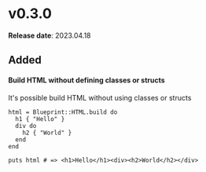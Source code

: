 # v0.3.0

**Release date**: 2023.04.18

## Added

#### Build HTML without defining classes or structs

It's possible build HTML without using classes or structs

```crystal
html = Blueprint::HTML.build do
  h1 { "Hello" }
  div do
    h2 { "World" }
  end
end

puts html # => <h1>Hello</h1><div><h2>World</h2></div>
```
